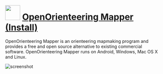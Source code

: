 ﻿# <img src="https://cdn.jsdelivr.net/gh/chtof/chocolatey-packages/automatic/openorienteering-mapper/openorienteering-mapper.png" width="48" height="48"/> [OpenOrienteering Mapper (Install)](https://chocolatey.org/packages/openorienteering-mapper)

OpenOrienteering Mapper is an orienteering mapmaking program and provides a free and open source alternative to existing commercial software. OpenOrienteering Mapper runs on Android, Windows, Mac OS X and Linux.

![screenshot](https://cdn.jsdelivr.net/gh/chtof/chocolatey-packages/automatic/openorienteering-mapper/screenshot.png)
